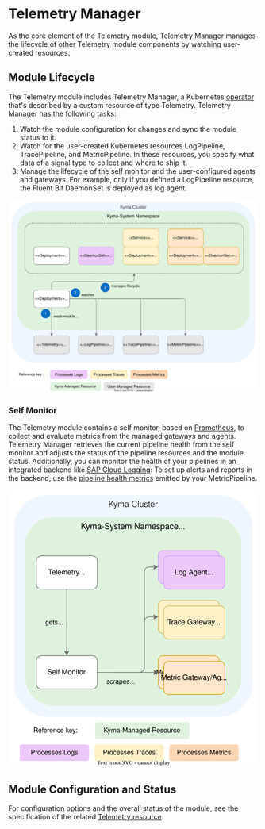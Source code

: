 # Telemetry Manager

As the core element of the Telemetry module, Telemetry Manager manages the lifecycle of other Telemetry module components by watching user-created resources.

## Module Lifecycle

The Telemetry module includes Telemetry Manager, a Kubernetes [operator](https://kubernetes.io/docs/concepts/extend-kubernetes/operator/) that's described by a custom resource of type Telemetry. Telemetry Manager has the following tasks:

1. Watch the module configuration for changes and sync the module status to it.
2. Watch for the user-created Kubernetes resources LogPipeline, TracePipeline, and MetricPipeline. In these resources, you specify what data of a signal type to collect and where to ship it.
3. Manage the lifecycle of the self monitor and the user-configured agents and gateways.
   For example, only if you defined a LogPipeline resource, the Fluent Bit DaemonSet is deployed as log agent.

![Manager](assets/manager-resources.drawio.svg)

### Self Monitor

The Telemetry module contains a self monitor, based on [Prometheus](https://prometheus.io/), to collect and evaluate metrics from the managed gateways and agents. Telemetry Manager retrieves the current pipeline health from the self monitor and adjusts the status of the pipeline resources and the module status.
Additionally, you can monitor the health of your pipelines in an integrated backend like [SAP Cloud Logging](./integration/sap-cloud-logging/README.md#use-sap-cloud-logging-alerts): To set up alerts and reports in the backend, use the [pipeline health metrics](./04-metrics.md#5-monitor-pipeline-health) emitted by your MetricPipeline.

![Self-Monitor](assets/manager-arch.drawio.svg)

## Module Configuration and Status

For configuration options and the overall status of the module, see the specification of the related [Telemetry resource](./resources/01-telemetry.md).
